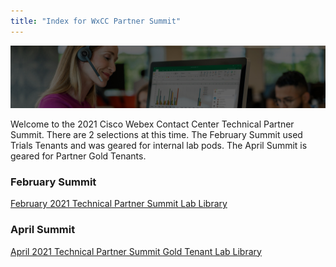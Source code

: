 ```yaml
---
title: "Index for WxCC Partner Summit"
---
```


![Banner](images/wxccbanner.jpg)

Welcome to the 2021 Cisco Webex Contact Center Technical Partner Summit. There are 2 selections at this time.  The February Summit used Trials Tenants and was geared for internal lab pods.  The April Summit is geared for Partner Gold Tenants.

### February Summit
[February 2021 Technical Partner Summit Lab Library](LabLibrary.md)

### April Summit
[April 2021 Technical Partner Summit Gold Tenant Lab Library](LabLibrarynew.md)
